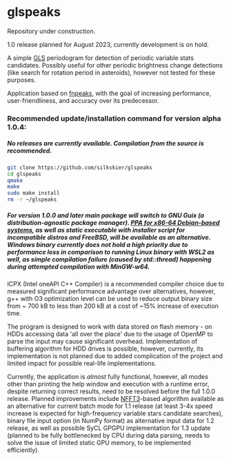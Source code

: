 # glspeaks
Repository under construction.

1.0 release planned for August 2023, currently development is on hold.

A simple [GLS](https://github.com/mzechmeister/GLS) periodogram for detection of periodic variable stats candidates. Possibly useful for other periodic brightness change detections (like search for rotation period in asteroids), however not tested for these purposes.

Application based on [fnpeaks](http://helas.astro.uni.wroc.pl/deliverables.php?active=fnpeaks), with the goal of increasing performance, user-friendliness, and accuracy over its predecessor.

### Recommended update/installation command for version alpha 1.0.4:
##### No releases are currently available. Compilation from the source is recommended.
<!--```bash
wget https://github.com/silkskier/glspeaks/releases/download/v1.0.4-alpha/glspeaks-alpha-1.0.4_installer.sh && chmod +x ./glspeaks-alpha-1.0.4_installer.sh && ./glspeaks-alpha-1.0.4_installer.sh
```-->
```bash
git clone https://github.com/silkskier/glspeaks
cd glspeaks
qmake
make
sudo make install
rm -r ~/glspeaks
```
##### For version 1.0.0 and later main package will switch to GNU Guix (a distribution-agnostic package manager). [PPA for x86-64 Debian-based systems](https://silkskier.github.io/ppa/), as well as static executable with installer script for incompatible distros and FreeBSD, will be available as an alternative. Windows binary currently does not hold a high priority due to performance loss in comparison to running Linux binary with WSL2 as well, as simple compilation failure (caused by std::thread) happening during attempted compilation with MinGW-w64.

ICPX (Intel oneAPI C++ Compiler) is a recommended compiler choice due to measured significant performance advantage over alternatives, however, g++ with O3 optimization level can be used to reduce output binary size from ~ 700 kB to less than 200 kB at a cost of ~15% increase of execution time.

The program is designed to work with data stored on flash memory - on HDDs accessing data 'all over the place' due to the usage of OpenMP to parse the input may cause significant overhead. Implementation of buffering algorithm for HDD drives is possible, however, currently, its implementation is not planned due to added complication of the project and limited impact for possible real-life implementations.

Currently, the application is *almost* fully functional, however, all modes other than printing the help window and execution with a runtime error, despite returning correct results, need to be resolved before the full 1.0.0 release. Planned improvements include [NFFT3](https://github.com/NFFT/nfft)-based algorithm available as an alternative for current batch mode for 1.1 release (at least 3-4x speed increase is expected for high-frequency variable stars candidate searches), binary file input option (in NumPy format) as alternative input data for 1.2 release, as well as possible SyCL GPGPU implementation for 1.3 update (planned to be fully bottlenecked by CPU during data parsing, needs to solve the issue of limited static GPU memory, to be implemented efficiently).
